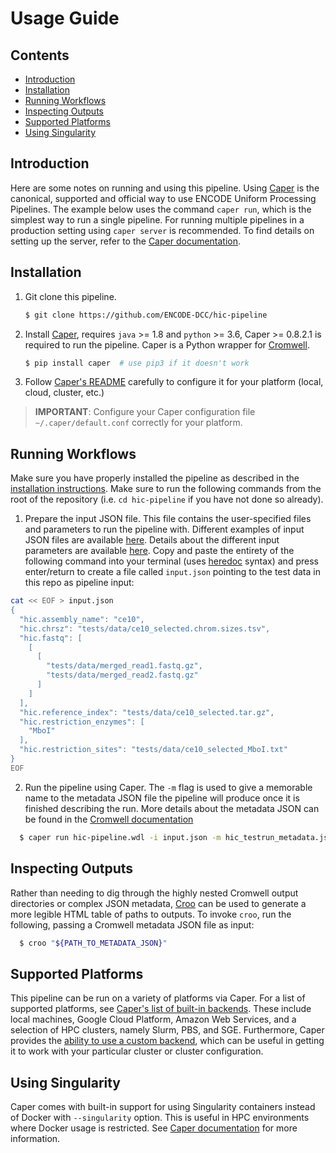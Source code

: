 # Usage Guide

## Contents

* [Introduction](usage.md#introduction)
* [Installation](usage.md#installation)
* [Running Workflows](usage.md#running-workflows)
* [Inspecting Outputs](usage.md#inspecting-outputs)
* [Supported Platforms](usage.md#inspecting-outputs)
* [Using Singularity](usage.md#using-singularity)

## Introduction

Here are some notes on running and using this pipeline. Using [Caper](https://github.com/ENCODE-DCC/caper) is the canonical, supported and official way to use ENCODE Uniform Processing Pipelines. The example below uses the command `caper run`, which is the simplest way to run a single pipeline. For running multiple pipelines in a production setting using `caper server` is recommended. To find details on setting up the server, refer to the [Caper documentation](https://github.com/ENCODE-DCC/caper/blob/master/DETAILS.md#usage).

## Installation

1. Git clone this pipeline.
    ```bash
    $ git clone https://github.com/ENCODE-DCC/hic-pipeline
    ```

2. Install [Caper](https://github.com/ENCODE-DCC/caper), requires `java` >= 1.8 and `python` >= 3.6, Caper >= 0.8.2.1 is required to run the pipeline. Caper is a Python wrapper for [Cromwell](https://github.com/broadinstitute/cromwell).
    ```bash
    $ pip install caper  # use pip3 if it doesn't work
    ```

3. Follow [Caper's README](https://github.com/ENCODE-DCC/caper) carefully to configure it for your platform (local, cloud, cluster, etc.)
> **IMPORTANT**: Configure your Caper configuration file `~/.caper/default.conf` correctly for your platform.

## Running Workflows

Make sure you have properly installed the pipeline as described in the [installation instructions](usage.md#installation). Make sure to run the following commands from the root of the repository (i.e. `cd hic-pipeline` if you have not done so already).

1. Prepare the input JSON file. This file contains the user-specified files and parameters to run the pipeline with. Different examples of input JSON files are available [here](./reference.md#inputs). Details about the different input parameters are available [here](./reference.md#input-desciptions). Copy and paste the entirety of the following command into your terminal (uses [heredoc](https://tldp.org/LDP/abs/html/here-docs.html) syntax) and press enter/return to create a file called `input.json` pointing to the test data in this repo as pipeline input:

```bash
cat << EOF > input.json
{
  "hic.assembly_name": "ce10",
  "hic.chrsz": "tests/data/ce10_selected.chrom.sizes.tsv",
  "hic.fastq": [
    [
      [
        "tests/data/merged_read1.fastq.gz",
        "tests/data/merged_read2.fastq.gz"
      ]
    ]
  ],
  "hic.reference_index": "tests/data/ce10_selected.tar.gz",
  "hic.restriction_enzymes": [
    "MboI"
  ],
  "hic.restriction_sites": "tests/data/ce10_selected_MboI.txt"
}
EOF
```

2. Run the pipeline using Caper. The `-m` flag is used to give a memorable name to the metadata JSON file the pipeline will produce once it is finished describing the run. More details about the metadata JSON can be found in the [Cromwell documentation](https://cromwell.readthedocs.io/en/stable/api/RESTAPI/#workflowmetadataresponse)

```bash
  $ caper run hic-pipeline.wdl -i input.json -m hic_testrun_metadata.json
```

## Inspecting Outputs

Rather than needing to dig through the highly nested Cromwell output directories or complex JSON metadata, [Croo](https://github.com/ENCODE-DCC/croo) can be used to generate a more legible HTML table of paths to outputs. To invoke `croo`, run the following, passing a Cromwell metadata JSON file as input:

```bash
  $ croo "${PATH_TO_METADATA_JSON}"
```

## Supported Platforms

This pipeline can be run on a variety of platforms via Caper. For a list of supported platforms, see [Caper's list of built-in backends](https://github.com/ENCODE-DCC/caper/blob/master/DETAILS.md#built-in-backends). These include local machines, Google Cloud Platform, Amazon Web Services, and a selection of HPC clusters, namely Slurm, PBS, and SGE. Furthermore, Caper provides the [ability to use a custom backend](https://github.com/ENCODE-DCC/caper#running-pipelines-on-a-custom-backend), which can be useful in getting it to work with your particular cluster or cluster configuration.

## Using Singularity

Caper comes with built-in support for using Singularity containers instead of Docker with `--singularity` option. This is useful in HPC environments where Docker usage is restricted. See [Caper documentation](https://github.com/ENCODE-DCC/caper/blob/master/DETAILS.md) for more information.
